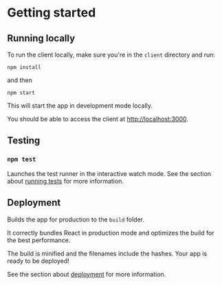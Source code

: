 # Getting started
## Running locally

To run the client locally, make sure you're in the `client` directory and run:

`npm install`

and then

`npm start`

This will start the app in development mode locally.

You should be able to access the client at [http://localhost:3000](http://localhost:3000).

## Testing
### `npm test`

Launches the test runner in the interactive watch mode.
See the section about [running tests](https://facebook.github.io/create-react-app/docs/running-tests) for more information.

## Deployment
Builds the app for production to the `build` folder.

It correctly bundles React in production mode and optimizes the build for the best performance.

The build is minified and the filenames include the hashes.
Your app is ready to be deployed!

See the section about [deployment](https://facebook.github.io/create-react-app/docs/deployment) for more information.
